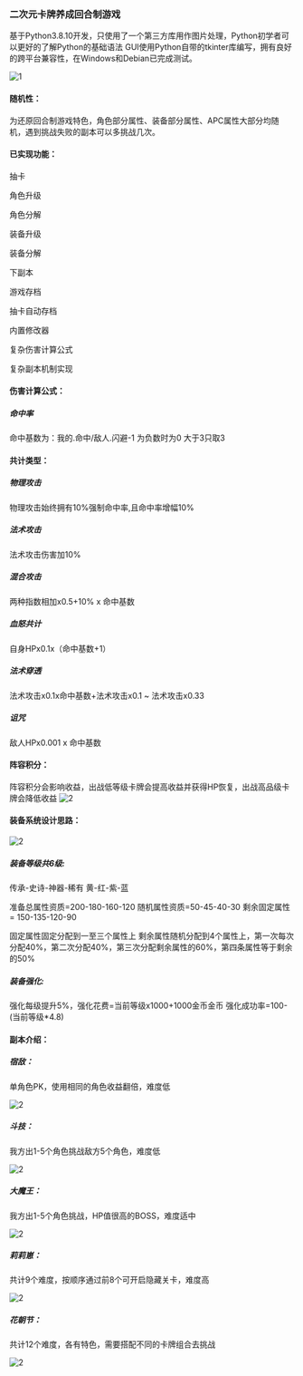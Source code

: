 ### 二次元卡牌养成回合制游戏

基于Python3.8.10开发，只使用了一个第三方库用作图片处理，Python初学者可以更好的了解Python的基础语法
GUI使用Python自带的tkinter库编写，拥有良好的跨平台兼容性，在Windows和Debian已完成测试。

![1](imaes\1.jpg)

#### 随机性：

为还原回合制游戏特色，角色部分属性、装备部分属性、APC属性大部分均随机，遇到挑战失败的副本可以多挑战几次。



#### 已实现功能：

抽卡

角色升级

角色分解

装备升级

装备分解

下副本

游戏存档

抽卡自动存档

内置修改器

复杂伤害计算公式

复杂副本机制实现





#### 伤害计算公式：

##### 命中率

命中基数为：我的.命中/敌人.闪避-1
为负数时为0
大于3只取3



#### 共计类型：



##### 物理攻击

物理攻击始终拥有10%强制命中率,且命中率增幅10%

##### 法术攻击

法术攻击伤害加10%

##### 混合攻击

两种指数相加x0.5+10% x 命中基数

##### 血怒共计

自身HPx0.1x（命中基数+1）

##### 法术穿透

法术攻击x0.1x命中基数+法术攻击x0.1 ~ 法术攻击x0.33

##### 诅咒

敌人HPx0.001 x 命中基数



#### 阵容积分：

阵容积分会影响收益，出战低等级卡牌会提高收益并获得HP恢复，出战高品级卡牌会降低收益
 ![2](imaes\2.jpg)

#### 装备系统设计思路：

![2](imaes\8.jpg)

##### 装备等级共6级:

传承-史诗-神器-稀有
黄-红-紫-蓝

准备总属性资质=200-180-160-120
随机属性资质=50-45-40-30
剩余固定属性 = 150-135-120-90

固定属性固定分配到一至三个属性上
剩余属性随机分配到4个属性上，第一次每次分配40%，第二次分配40%，第三次分配剩余属性的60%，第四条属性等于剩余的50%

##### 装备强化:

强化每级提升5%，强化花费=当前等级x1000+1000金币金币
强化成功率=100-(当前等级*4.8)



#### 副本介绍：

##### 宿敌：

单角色PK，使用相同的角色收益翻倍，难度低

![2](imaes\3.jpg)

##### 斗技：

我方出1-5个角色挑战敌方5个角色，难度低

![2](imaes\4.png)

##### 大魔王：

我方出1-5个角色挑战，HP值很高的BOSS，难度适中

![2](imaes\5.jpg)

##### 莉莉崽：

共计9个难度，按顺序通过前8个可开启隐藏关卡，难度高

![2](imaes\6.jpg)

##### 花朝节：

共计12个难度，各有特色，需要搭配不同的卡牌组合去挑战

![2](imaes\7.jpg)
